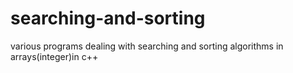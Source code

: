 # searching-and-sorting
various programs dealing with searching and sorting algorithms in arrays(integer)in c++
